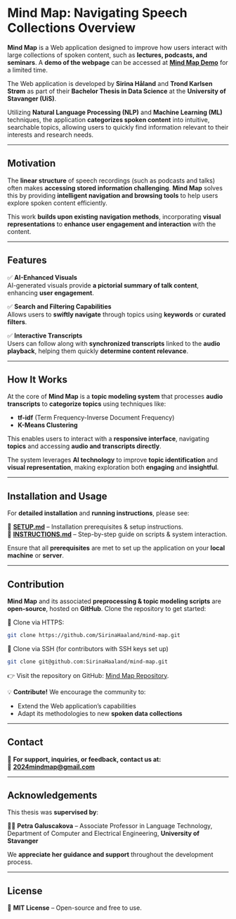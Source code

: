 # **Mind Map: Navigating Speech Collections Overview**  

**Mind Map** is a Web application designed to improve how users interact with large collections of spoken content, such as **lectures, podcasts, and seminars**. A **demo of the webpage** can be accessed at **[Mind Map Demo](https://mindmap.ux.uis.no/)** for a limited time.  

The Web application is developed by **Sirina Håland** and **Trond Karlsen Strøm** as part of their **Bachelor Thesis in Data Science** at the **University of Stavanger (UiS)**.  

Utilizing **Natural Language Processing (NLP)** and **Machine Learning (ML)** techniques, the application **categorizes spoken content** into intuitive, searchable topics, allowing users to quickly find information relevant to their interests and research needs.  

---

## **Motivation**  

The **linear structure** of speech recordings (such as podcasts and talks) often makes **accessing stored information challenging**. **Mind Map** solves this by providing **intelligent navigation and browsing tools** to help users explore spoken content efficiently.  

This work **builds upon existing navigation methods**, incorporating **visual representations** to **enhance user engagement and interaction** with the content.  

---

## **Features**  

✅ **AI-Enhanced Visuals**  
AI-generated visuals provide **a pictorial summary of talk content**, enhancing **user engagement**.  

✅ **Search and Filtering Capabilities**  
Allows users to **swiftly navigate** through topics using **keywords** or **curated filters**.  

✅ **Interactive Transcripts**  
Users can follow along with **synchronized transcripts** linked to the **audio playback**, helping them quickly **determine content relevance**.  

---

## **How It Works**  

At the core of **Mind Map** is a **topic modeling system** that processes **audio transcripts** to **categorize topics** using techniques like:  
- **tf-idf** (Term Frequency-Inverse Document Frequency)  
- **K-Means Clustering**  

This enables users to interact with a **responsive interface**, navigating **topics** and accessing **audio and transcripts directly**.  

The system leverages **AI technology** to improve **topic identification** and **visual representation**, making exploration both **engaging** and **insightful**.  

---

## **Installation and Usage**  

For **detailed installation** and **running instructions**, please see:  

📌 **[SETUP.md](./SETUP.md)** – Installation prerequisites & setup instructions.  
📌 **[INSTRUCTIONS.md](INSTRUCTIONS.md)** – Step-by-step guide on scripts & system interaction.  

Ensure that all **prerequisites** are met to set up the application on your **local machine** or **server**.  

---

## **Contribution**  

**Mind Map** and its associated **preprocessing & topic modeling scripts** are **open-source**, hosted on **GitHub**. Clone the repository to get started:

📌 Clone via HTTPS:

```bash
git clone https://github.com/SirinaHaaland/mind-map.git
```

📌 Clone via SSH (for contributors with SSH keys set up)

```bash
git clone git@github.com:SirinaHaaland/mind-map.git
```

👉 Visit the repository on GitHub: [Mind Map Repository](https://github.com/SirinaHaaland/mind-map).


💡 **Contribute!** We encourage the community to:  
- Extend the Web application’s capabilities  
- Adapt its methodologies to new **spoken data collections**  

---

## **Contact**  

📧 **For support, inquiries, or feedback, contact us at:**  
📌 **2024mindmap@gmail.com**  

---

## **Acknowledgements**  

This thesis was **supervised by**:  

👩‍🏫 **Petra Galuscakova** – Associate Professor in Language Technology,  
Department of Computer and Electrical Engineering, **University of Stavanger**  

We **appreciate her guidance and support** throughout the development process.  

---

## **License**  

📝 **MIT License** – Open-source and free to use.  
